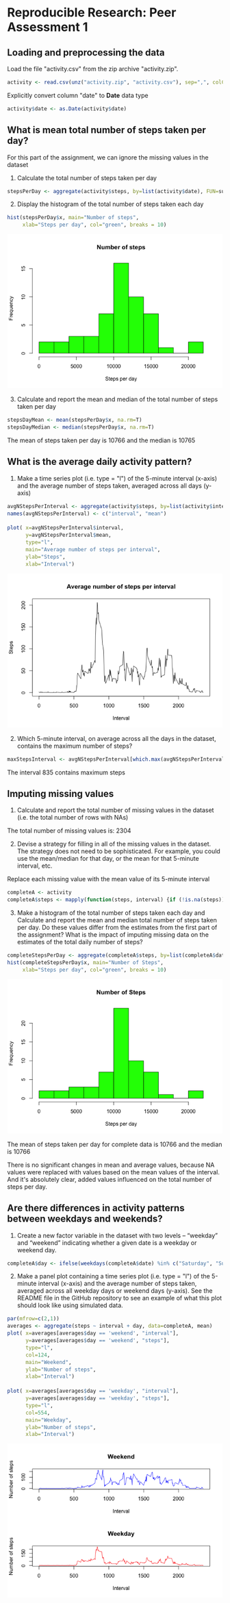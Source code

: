 # Reproducible Research: Peer Assessment 1


## Loading and preprocessing the data
Load the file "activity.csv" from the zip archive "activity.zip".


```r
activity <- read.csv(unz("activity.zip", "activity.csv"), sep=",", colClasses = c("numeric", "character", "numeric"))
```

Explicitly convert column "date" to **Date** data type


```r
activity$date <- as.Date(activity$date)
```
## What is mean total number of steps taken per day?
For this part of the assignment, we can ignore the missing values in the dataset

1. Calculate the total number of steps taken per day


```r
stepsPerDay <- aggregate(activity$steps, by=list(activity$date), FUN=sum, na.rm=F)
```

2.  Display the histogram of the total number of steps taken each day


```r
hist(stepsPerDay$x, main="Number of steps",
     xlab="Steps per day", col="green", breaks = 10)
```

![](PA1_template_files/figure-html/unnamed-chunk-4-1.png) 

3. Calculate and report the mean and median of the total number of steps taken per day

```r
stepsDayMean <- mean(stepsPerDay$x, na.rm=T)
stepsDayMedian <- median(stepsPerDay$x, na.rm=T)
```
The mean of steps taken per day is 10766 and the median is 10765

## What is the average daily activity pattern?
1. Make a time series plot (i.e. type = "l") of the 5-minute interval (x-axis) and the average number of steps taken, averaged across all days (y-axis)


```r
avgNStepsPerInterval <- aggregate(activity$steps, by=list(activity$interval), FUN=mean, na.rm=T)
names(avgNStepsPerInterval) <- c("interval", "mean")

plot( x=avgNStepsPerInterval$interval,
      y=avgNStepsPerInterval$mean,
      type="l",
      main="Average number of steps per interval",
      ylab="Steps",
      xlab="Interval")
```

![](PA1_template_files/figure-html/unnamed-chunk-6-1.png) 

2. Which 5-minute interval, on average across all the days in the dataset, contains the maximum number of steps?


```r
maxStepsInterval <- avgNStepsPerInterval[which.max(avgNStepsPerInterval$mean), "interval"]
```

The interval 835 contains maximum steps

## Imputing missing values

1. Calculate and report the total number of missing values in the dataset (i.e. the total number of rows with NAs)

The total number of missing values is: 2304

2. Devise a strategy for filling in all of the missing values in the dataset. The strategy does not need to be sophisticated. For example, you could use the mean/median for that day, or the mean for that 5-minute interval, etc.

Replace each missing value with the mean value of its 5-minute interval

```r
completeA <- activity
completeA$steps <- mapply(function(steps, interval) {if (!is.na(steps)) return (steps) else return (avgNStepsPerInterval[avgNStepsPerInterval$interval == interval, "mean"]) }, completeA$steps, completeA$interval)
```

3. Make a histogram of the total number of steps taken each day and Calculate and report the mean and median total number of steps taken per day. Do these values differ from the estimates from the first part of the assignment? What is the impact of imputing missing data on the estimates of the total daily number of steps?


```r
completeStepsPerDay <- aggregate(completeA$steps, by=list(completeA$date), FUN=sum, na.rm=F)
hist(completeStepsPerDay$x, main="Number of Steps",
     xlab="Steps per day", col="green", breaks = 10)
```

![](PA1_template_files/figure-html/unnamed-chunk-9-1.png) 

The mean of steps taken per day for complete data is 10766 and the median is 10766

There is no significant changes in mean and average values, because NA values were replaced with values based on the mean values of the interval. And it's absolutely clear, added values influenced on the total number of steps per day.

## Are there differences in activity patterns between weekdays and weekends?

1. Create a new factor variable in the dataset with two levels – “weekday” and “weekend” indicating whether a given date is a weekday or weekend day.

```r
completeA$day <- ifelse(weekdays(completeA$date) %in% c("Saturday", "Sunday"),"weekend", "weekday")
```
2. Make a panel plot containing a time series plot (i.e. type = "l") of the 5-minute interval (x-axis) and the average number of steps taken, averaged across all weekday days or weekend days (y-axis). See the README file in the GitHub repository to see an example of what this plot should look like using simulated data.

```r
par(mfrow=c(2,1))
averages <- aggregate(steps ~ interval + day, data=completeA, mean)
plot( x=averages[averages$day == 'weekend', "interval"],
      y=averages[averages$day == 'weekend', "steps"],
      type="l",
      col=124,
      main="Weekend",
      ylab="Number of steps",
      xlab="Interval")

plot( x=averages[averages$day == 'weekday', "interval"],
      y=averages[averages$day == 'weekday', "steps"],
      type="l",
      col=554,
      main="Weekday",
      ylab="Number of steps",
      xlab="Interval")
```

![](PA1_template_files/figure-html/unnamed-chunk-11-1.png) 
